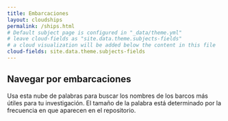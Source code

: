 ```yaml
---
title: Embarcaciones
layout: cloudships
permalink: /ships.html
# Default subject page is configured in "_data/theme.yml"
# leave cloud-fields as "site.data.theme.subjects-fields"
# a cloud visualization will be added below the content in this file
cloud-fields: site.data.theme.subjects-fields
---
```


## Navegar por embarcaciones

Usa esta nube de palabras para buscar los nombres de los barcos más útiles para tu investigación. 
El tamaño de la palabra está determinado por la frecuencia en que aparecen en el repositorio. 
